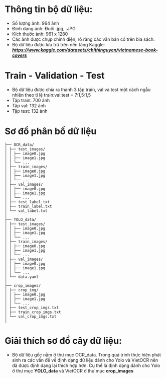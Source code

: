 # Thông tin bộ dữ liệu: 
- Số lượng ảnh: 964 ảnh
- Định dạng ảnh: Đuôi .jpg, .JPG
- Kích thước ảnh: 961 x 1280
- Các ảnh được chụp chính diện, rõ ràng các văn bản có trên bìa sách.
- Bộ dữ liệu được lưu trữ trên nền tảng Kaggle: ***https://www.kaggle.com/datasets/chithinguyen/vietnamese-book-covers***
# Train - Validation - Test
- Bộ dữ liệu được chia ra thành 3 tập train, val và test một cách ngẫu nhiên theo tỉ lệ train:val:test = 7:1,5:1,5
- Tập train: 700 ảnh 
- Tập val: 132 ảnh
- Tập test: 132 ảnh
# Sơ đồ phân bố dữ liệu
```
├── OCR_data/
│ ├── test_images/
│ │ ├── image0.jpg
│ │ ├── image1.jpg
│ │ └── ...
│ ├── train_images/
│ │ ├── image0.jpg
│ │ ├── image1.jpg
│ │ └── ...
│ ├── val_images/
│ │ ├── image0.jpg
│ │ ├── image1.jpg
│ │ └── ...
│ ├── test_label.txt
│ ├── train_label.txt
│ └── val_label.txt
│ 
├── YOLO_data/
│ ├── test_images/
│ │ ├── image0.jpg
│ │ ├── image1.jpg
│ │ └── ...
│ ├── train_images/
│ │ ├── image0.jpg
│ │ ├── image1.jpg
│ │ └── ...
│ ├── val_images/
│ │ ├── image0.jpg
│ │ ├── image1.jpg
│ │ └── ...
│ └── data.yaml
│ 
├── crop_images/
│ ├── crop_img/
│ │ ├── image0.jpg
│ │ ├── image1.jpg
│ │ └── ...
│ ├── test_crop_imgs.txt
│ ├── train_crop_imgs.txt
│ └── val_crop_imgs.txt
│ 
```
# Giải thích sơ đồ cây dữ liệu:
- Bộ dữ liệu gốc nằm ở thư mục OCR_data. Trong quá trình thực hiện phát sinh ra các vấn đề về định dạng dữ liệu dành cho Yolo và VietOCR nên đã được định dạng lại thích hợp hơn. Cụ thể là định dạng dành cho Yolo ở thư mục **YOLO_data** và VietOCR ở thư mục **crop_images**
